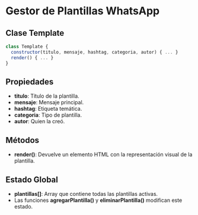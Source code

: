 # Gestor de Plantillas WhatsApp

## Clase Template

```js
class Template {
  constructor(titulo, mensaje, hashtag, categoria, autor) { ... }
  render() { ... }
}
```

## Propiedades

- **titulo**: Título de la plantilla.  
- **mensaje**: Mensaje principal.  
- **hashtag**: Etiqueta temática.  
- **categoria**: Tipo de plantilla.  
- **autor**: Quien la creó.  

## Métodos

- **render()**: Devuelve un elemento HTML con la representación visual de la plantilla.

## Estado Global

- **plantillas[]**: Array que contiene todas las plantillas activas.  
- Las funciones **agregarPlantilla()** y **eliminarPlantilla()** modifican este estado.

